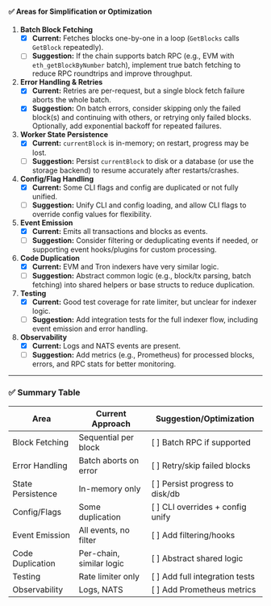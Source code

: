 #### ✅ **Areas for Simplification or Optimization**

1. **Batch Block Fetching**
   - [x] **Current:** Fetches blocks one-by-one in a loop (`GetBlocks` calls `GetBlock` repeatedly).
   - [ ] **Suggestion:** If the chain supports batch RPC (e.g., EVM with `eth_getBlockByNumber` batch), implement true batch fetching to reduce RPC roundtrips and improve throughput.

2. **Error Handling & Retries**
   - [x] **Current:** Retries are per-request, but a single block fetch failure aborts the whole batch.
   - [x] **Suggestion:** On batch errors, consider skipping only the failed block(s) and continuing with others, or retrying only failed blocks. Optionally, add exponential backoff for repeated failures.

3. **Worker State Persistence**
   - [x] **Current:** `currentBlock` is in-memory; on restart, progress may be lost.
   - [ ] **Suggestion:** Persist `currentBlock` to disk or a database (or use the storage backend) to resume accurately after restarts/crashes.

4. **Config/Flag Handling**
   - [x] **Current:** Some CLI flags and config are duplicated or not fully unified.
   - [ ] **Suggestion:** Unify CLI and config loading, and allow CLI flags to override config values for flexibility.

5. **Event Emission**
   - [x] **Current:** Emits all transactions and blocks as events.
   - [ ] **Suggestion:** Consider filtering or deduplicating events if needed, or supporting event hooks/plugins for custom processing.

6. **Code Duplication**
   - [x] **Current:** EVM and Tron indexers have very similar logic.
   - [ ] **Suggestion:** Abstract common logic (e.g., block/tx parsing, batch fetching) into shared helpers or base structs to reduce duplication.

7. **Testing**
   - [x] **Current:** Good test coverage for rate limiter, but unclear for indexer logic.
   - [ ] **Suggestion:** Add integration tests for the full indexer flow, including event emission and error handling.

8. **Observability**
   - [x] **Current:** Logs and NATS events are present.
   - [ ] **Suggestion:** Add metrics (e.g., Prometheus) for processed blocks, errors, and RPC stats for better monitoring.

---

### ✅ **Summary Table**

| Area              | Current Approach         | Suggestion/Optimization           |
| ----------------- | ------------------------ | --------------------------------- |
| Block Fetching    | Sequential per block     | [ ] Batch RPC if supported        |
| Error Handling    | Batch aborts on error    | [ ] Retry/skip failed blocks      |
| State Persistence | In-memory only           | [ ] Persist progress to disk/db   |
| Config/Flags      | Some duplication         | [ ] CLI overrides + config unify  |
| Event Emission    | All events, no filter    | [ ] Add filtering/hooks           |
| Code Duplication  | Per-chain, similar logic | [ ] Abstract shared logic         |
| Testing           | Rate limiter only        | [ ] Add full integration tests    |
| Observability     | Logs, NATS               | [ ] Add Prometheus metrics        |
